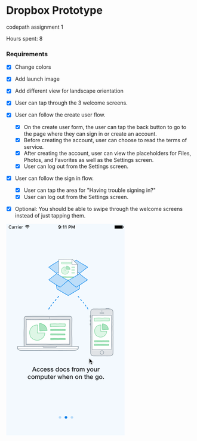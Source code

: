 # Dropbox Prototype
codepath assignment 1

Hours spent: 8

### Requirements
* [x] Change colors
* [x] Add launch image
* [x] Add different view for landscape orientation

* [x] User can tap through the 3 welcome screens.
* [x] User can follow the create user flow.
  * [x] On the create user form, the user can tap the back button to go to the page where they can sign in or create an account.
  * [x] Before creating the account, user can choose to read the terms of service.
  * [x] After creating the account, user can view the placeholders for Files, Photos, and Favorites as well as the Settings screen.
  * [x] User can log out from the Settings screen.
* [x] User can follow the sign in flow.
  * [x] User can tap the area for "Having trouble signing in?"
  * [x] User can log out from the Settings screen.
* [x] Optional: You should be able to swipe through the welcome screens instead of just tapping them.

![demo](https://github.com/cshdllr/Dropbox-Prototype/blob/master/dropbox%20demo.gif)
